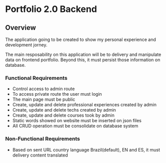 # Portfolio 2.0 Backend

## Overview

The application going to be created to show my personal experience and development jorney.

The main resposability on this application will be to delivery and manipulate data on frontend portfolio. Beyond this, it must persist those information on database.

### Functional Requirements

- Control access to admin route
- To access private route the user must login
- The main page must be public
- Create, update and delete professional experiences created by admin
- Create, update and delete techs created by admin
- Create, update and delete courses took by admin
- Static words showed on website must be inserted on json files
- All CRUD operation must be consolidate on database system

### Non-Functional Requirements

- Based on sent URL country language Brazil(default), EN and ES, it must delivery content translated
